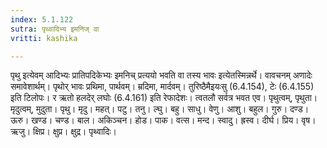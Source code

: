 ```yaml
---
index: 5.1.122
sutra: पृथ्वादिभ्य इमनिज् वा
vritti: kashika

---
```

पृथु इत्येवम् आदिभ्यः प्रातिपदिकेभ्यः इमनिच् प्रत्ययो भवति वा तस्य भावः इत्येतस्मिन्नर्थे। वावचनम् अणादेः समावेशार्थम्। पृथोर् भावः प्रथिमा, पार्थवम्। म्रदिमा, मार्दवम्। तुरिष्ठैमैइयःसु (6.4.154), टेः (6.4.155) इति टिलोपः। र ऋतो हलदेर् लघोः (6.4.161) इति रेफादेशः। त्वतलौ सर्वत्र भवत एव। पृथुत्वम्, पृथुता। मृदुत्वम्, मुदुता। पृथु। मृदु। महत्। पटु। तनु। ल्घु। बहु। साधु। वेणु। आशु। बहुल। गुरु। दण्ड। ऊरु। खण्ड। चण्ड। बाल। अकिञ्चन। होड। पाक। वत्स। मन्द। स्वादु। ह्रस्व। दीर्घ। प्रिय। वृष। ऋजु। क्षिप्र। क्षुप्र। क्षुद्र। पृथ्वादिः।
